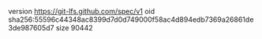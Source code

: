 version https://git-lfs.github.com/spec/v1
oid sha256:55596c44348ac8399d7d0d749000f58ac4d894edb7369a26861de3de987605d7
size 90442
